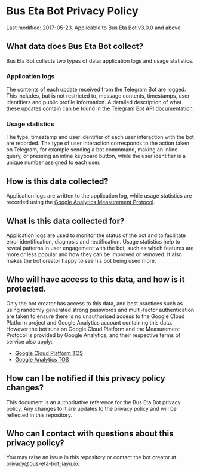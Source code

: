 # Bus Eta Bot Privacy Policy
Last modified: 2017-05-23. Applicable to Bus Eta Bot v3.0.0 and above.

## What data does Bus Eta Bot collect?
Bus Eta Bot collects two types of data: application logs and usage statistics. 

### Application logs
The contents of each update received from the Telegram Bot are logged. This includes, but is not restricted to, message contents, timestamps, user identifiers and public profile information. A detailed description of what these updates contain can be found in the [Telegram Bot API documentation].

### Usage statistics
The type, timestamp and user identifier of each user interaction with the bot are recorded. The type of user interaction corresponds to the action taken on Telegram, for example sending a bot commmand, making an inline query, or pressing an inline keyboard button, while the user identifier is a unique number assigned to each user.

## How is this data collected?
Application logs are written to the application log, while usage statistics are recorded using the [Google Analytics Measurement Protocol].

## What is this data collected for?
Application logs are used to monitor the status of the bot and to facilitate error identification, diagnosis and rectification. Usage statistics help to reveal patterns in user engagement with the bot, such as which features are more or less popular and how they can be improved or removed. It also makes the bot creator happy to see his bot being used more.

## Who will have access to this data, and how is it protected.
Only the bot creator has access to this data, and best practices such as using randomly generated strong passwords and multi-factor authentication are taken to ensure there is no unauthorised access to the Google Cloud Platform project and Google Analytics account containing this data. However the bot runs on Google Cloud Platform and the Measurement Protocol is provided by Google Analytics, and their respective terms of service also apply:
- [Google Cloud Platform TOS]
- [Google Analytics TOS]

## How can I be notified if this privacy policy changes?
This document is an authoritative reference for the Bus Eta Bot privacy policy. Any changes to it are updates to the privacy policy and will be reflected in this repository.

## Who can I contact with questions about this privacy policy?
You may raise an issue in this repository or contact the bot creator at privacy@bus-eta-bot.jiayu.io.

[Telegram Bot API documentation]: https://core.telegram.org/bots/api
[Google Analytics Measurement Protocol]: https://developers.google.com/analytics/devguides/collection/protocol/v1/
[Google Cloud Platform TOS]: https://cloud.google.com/terms/
[Google Analytics TOS]: https://www.google.com/analytics/terms/
